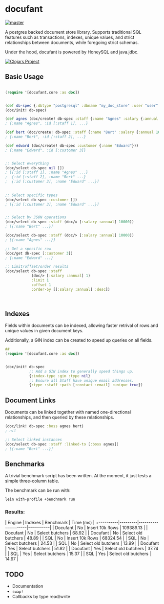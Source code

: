 # docufant

[![master](https://img.shields.io/travis/xlevus/docufant-clj/master.svg?style=for-the-badge)](https://travis-ci.org/xlevus/docufant-clj)

A postgres backed document store library. Supports traditional SQL features such as transactions, indexes, unique values, and strict relationships between documents, while foregoing strict schemas.

Under the hood, docufant is powered by HoneySQL and java.jdbc.


[![Clojars Project](https://img.shields.io/clojars/v/docufant.svg?style=for-the-badge)](https://clojars.org/docufant)


## Basic Usage


```clojure

(require '[docufant.core :as doc])


(def db-spec {:dbtype "postgresql" :dbname "my_doc_store" :user "user" :password "pass"})
(doc/init! db-spec)

(def agnes (doc/create! db-spec :staff {:name "Agnes" :salary {:annual 50000}}))
; {:name "Agnes", :id [:staff 1], ...}

(def bert (doc/create! db-spec :staff {:name "Bert" :salary {:annual 10000}}))
; {:name "Bert", :id [:staff 2], ...}

(def edward (doc/create! db-spec :customer {:name "Edward"}))
; {:name "Edward", :id [:customer 3]}


;; Select everything
(doc/select db-spec nil [])
; [{:id [:staff 1], :name "Agnes" ...}
;  {:id [:staff 2], :name "Bert" ...}
;  {:id [:customer 3], :name "Edward" ...}]
   
   
;; Select specific types
(doc/select db-spec :customer [])
; [{:id [:customer 3], :name "Edward" ...}]


;; Select by JSON operations
(doc/select db-spec :staff (doc/= [:salary :annual] 10000))
; [{:name "Bert" ...}]

(doc/select db-spec :staff (doc/> [:salary :annual] 10000))
; [{:name "Agnes" ...}]

;; Get a specific row
(doc/get db-spec [:customer 3])
; {:name "Edward" ...}

;; Limit/offset/order results
(doc/select db-spec :staff 
            (doc/> [:salary :annual] 1) 
            :limit 1
            :offset 1
            :order-by [[:salary :annual] :desc])
            
            
```


## Indexes
Fields within documents can be indexed, allowing faster retrival of rows and unique values in given document keys.

Additionally, a GIN index can be created to speed up queries on all fields.

```clojure
##
(require '[docufant.core :as doc])


(doc/init! db-spec 
           ;; Add a GIN index to generally speed things up.
           {:index-type :gin :type nil}
           ;; Ensure all Staff have unique email addresses.
           {:type :staff :path [:contact :email] :unique true})
```


## Document Links

Documents can be linked together with named one-directional relationships, and then queried by
these relationships.

```clojure
(doc/link! db-spec :boss agnes bert)
; nil

;; Select linked instances
(doc/select db-spec :staff :linked-to [:boss agnes])
; [{:name "Bert" ...}]
```


## Benchmarks

A trivial benchmark script has been written. At the moment, it just tests a simple three-column table.

The benchmark can be run with:

```bash
lein with-profile +benchmark run
```

### Results:

| Engine   | Indexes | Benchmark           | Time (ms) |
+----------|---------|---------------------|-----------|
| Docufant | No      | Insert 10k Rows     | 109389.13 |
| Docufant | No      | Select butchers     |     68.92 |
| Docufant | No      | Select old butchers |     48.89 |
| SQL      | No      | Insert 10k Rows     |  68324.54 |
| SQL      | No      | Select butchers     |     24.53 |
| SQL      | No      | Select old butchers |     13.99 |
| Docufant | Yes     | Select butchers     |     51.82 |
| Docufant | Yes     | Select old butchers |     37.74 |
| SQL      | Yes     | Select butchers     |     15.37 |
| SQL      | Yes     | Select old butchers |     14.97 |

## TODO

* Documentation
* `swap!`
* Callbacks by type read/write
